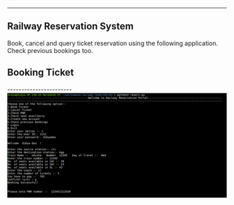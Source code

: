 ---------------------------
Railway Reservation System
---------------------------

Book, cancel and query ticket reservation using the following application.
<br>Check previous bookings too.

<h2>Booking Ticket</h2>
-----------------------

<img src="/readme/booking.png" >



